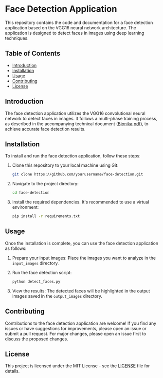 # Face Detection Application

This repository contains the code and documentation for a face detection application based on the VGG16 neural network architecture. The application is designed to detect faces in images using deep learning techniques.

## Table of Contents

- [Introduction](#introduction)
- [Installation](#installation)
- [Usage](#usage)
- [Contributing](#contributing)
- [License](#license)

## Introduction

The face detection application utilizes the VGG16 convolutional neural network to detect faces in images. It follows a multi-phase training process, as described in the accompanying technical document ([Bionika.pdf](Bionika.pdf)), to achieve accurate face detection results.

## Installation

To install and run the face detection application, follow these steps:

1. Clone this repository to your local machine using Git:

    ```bash
    git clone https://github.com/yourusername/face-detection.git
    ```

2. Navigate to the project directory:

    ```bash
    cd face-detection
    ```

3. Install the required dependencies. It's recommended to use a virtual environment:

    ```bash
    pip install -r requirements.txt
    ```

## Usage

Once the installation is complete, you can use the face detection application as follows:

1. Prepare your input images: Place the images you want to analyze in the `input_images` directory.

2. Run the face detection script:

    ```bash
    python detect_faces.py
    ```

3. View the results: The detected faces will be highlighted in the output images saved in the `output_images` directory.

## Contributing

Contributions to the face detection application are welcome! If you find any issues or have suggestions for improvements, please open an issue or submit a pull request. For major changes, please open an issue first to discuss the proposed changes.

## License

This project is licensed under the MIT License - see the [LICENSE](LICENSE) file for details.
